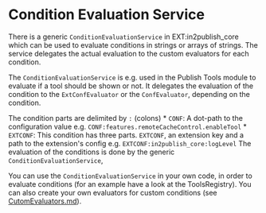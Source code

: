 # Condition Evaluation Service

There is a generic `ConditionEvaluationService` in EXT:in2publish_core which can be used to evaluate conditions in strings
or arrays of strings. The service delegates the actual evaluation to the custom evaluators for each condition.

The `ConditionEvaluationService` is e.g. used in the Publish Tools module to evaluate if a tool should be shown or not.
It delegates the evaluation of the condition to the `ExtConfEvaluator` or the `ConfEvaluator`, depending on the condition.

The condition parts are delimited by `:` (colons)
    * `CONF`: A dot-path to the configuration value e.g. `CONF:features.remoteCacheControl.enableTool`
    * `EXTCONF`: This condition has three parts. `EXTCONF`, an extension key and a path to the extension's config
      e.g. `EXTCONF:in2publish_core:logLevel`
      The evaluation of the conditions is done by the generic `ConditionEvaluationService`,

You can use the `ConditionEvaluationService` in your own code, in order to evaluate conditions (for an example have a
look at the ToolsRegistry). You can also create your own evaluators for custom conditions
(see [CutomEvaluators.md](Guides/CutomEvaluators.md)).

```php
